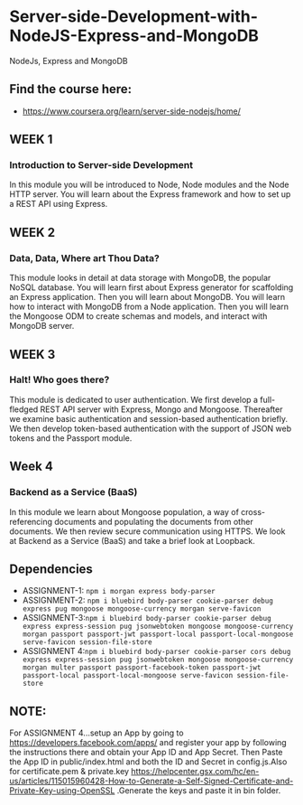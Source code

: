 # Server-side-Development-with-NodeJS-Express-and-MongoDB
NodeJs, Express and MongoDB

## Find the course here:
* https://www.coursera.org/learn/server-side-nodejs/home/

## WEEK 1
### Introduction to Server-side Development
In this module you will be introduced to Node, Node modules and the Node HTTP server. You will learn about the Express framework and how to set up a REST API using Express.

## WEEK 2
### Data, Data, Where art Thou Data?
This module looks in detail at data storage with MongoDB, the popular NoSQL database. You will learn first about Express generator for scaffolding an Express application. Then you will learn about MongoDB. You will learn how to interact with MongoDB from a Node application. Then you will learn the Mongoose ODM to create schemas and models, and interact with MongoDB server.

## WEEK 3
### Halt! Who goes there?
This module is dedicated to user authentication. We first develop a full-fledged REST API server with Express, Mongo and Mongoose. Thereafter we examine basic authentication and session-based authentication briefly. We then develop token-based authentication with the support of JSON web tokens and the Passport module.

## Week 4
### Backend as a Service (BaaS)
In this module we learn about Mongoose population, a way of cross-referencing documents and populating the documents from other documents. We then review secure communication using HTTPS. We look at Backend as a Service (BaaS) and take a brief look at Loopback.

## Dependencies
* ASSIGNMENT-1: `npm i morgan express body-parser`
* ASSIGNMENT-2: `npm i bluebird body-parser cookie-parser debug express pug mongoose mongoose-currency morgan serve-favicon`
* ASSIGNMENT-3:`npm i bluebird body-parser cookie-parser debug express express-session pug jsonwebtoken mongoose mongoose-currency morgan passport passport-jwt passport-local passport-local-mongoose serve-favicon session-file-store`
* ASSIGNMENT 4:`npm i bluebird body-parser cookie-parser cors debug express express-session pug jsonwebtoken mongoose mongoose-currency morgan multer passport passport-facebook-token passport-jwt passport-local passport-local-mongoose serve-favicon session-file-store`
## NOTE:
For ASSIGNMENT 4...setup an App by going to https://developers.facebook.com/apps/ and register your app by following the instructions there and obtain your App ID and App Secret. Then Paste the App ID in public/index.html and both the ID and Secret in config.js.Also for certificate.pem & private.key https://helpcenter.gsx.com/hc/en-us/articles/115015960428-How-to-Generate-a-Self-Signed-Certificate-and-Private-Key-using-OpenSSL .Generate the keys and paste it in bin folder.

